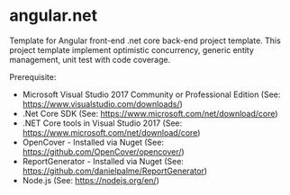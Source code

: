 # angular.net
Template for Angular front-end .net core back-end project template. 
This project template implement optimistic concurrency, generic entity management, unit test with code coverage.

Prerequisite:
- Microsoft Visual Studio 2017 Community or Professional Edition (See: https://www.visualstudio.com/downloads/)
- .Net Core SDK (See: https://www.microsoft.com/net/download/core)
- .NET Core tools in Visual Studio 2017 (See: https://www.microsoft.com/net/download/core)
- OpenCover - Installed via Nuget (See: https://github.com/OpenCover/opencover/)
- ReportGenerator - Installed via Nuget (See: https://github.com/danielpalme/ReportGenerator)
- Node.js  (See: https://nodejs.org/en/)
